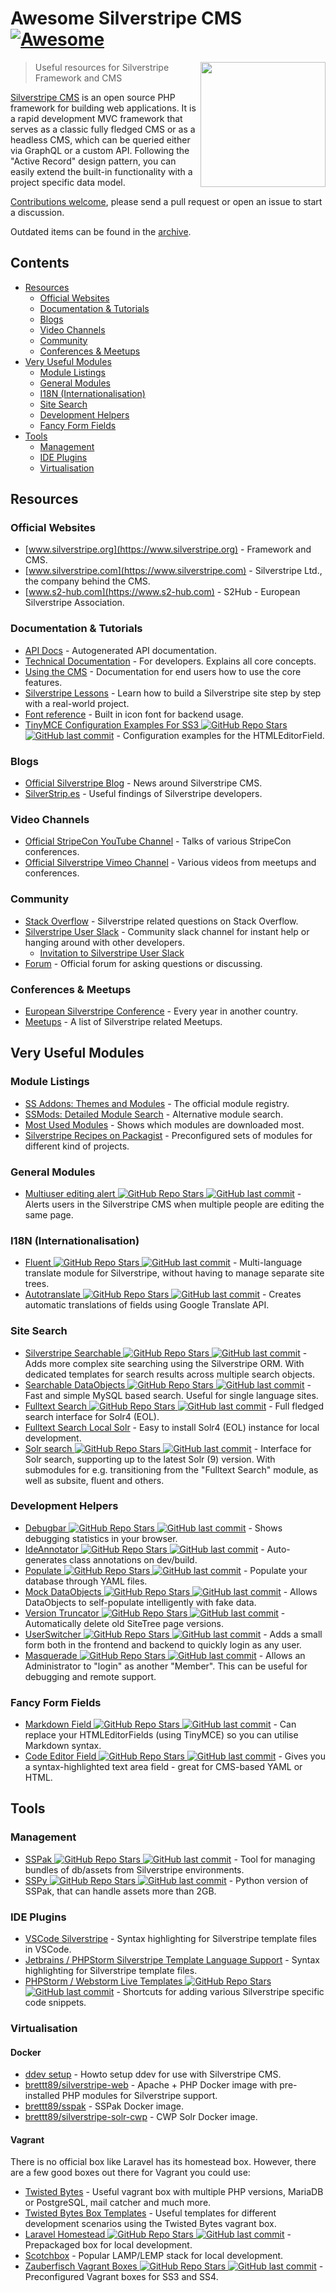 # Awesome Silverstripe CMS [![Awesome](https://awesome.re/badge.svg)](https://awesome.re)
<!--lint ignore double-link-->
[<img src="https://github.com/wernerkrauss/awesome-silverstripe-cms/raw/main/images/logo-silverstripe-cms.png" align="right" width="200">](https://www.silverstripe.org/)

> Useful resources for Silverstripe Framework and CMS
<!--lint ignore double-link-->
[Silverstripe CMS](https://www.silverstripe.org) is an open source PHP framework for building web applications. It is a rapid development MVC framework that serves as a classic fully fledged CMS or as a headless CMS, which can be queried either via GraphQL or a custom API.
Following the "Active Record" design pattern, you can easily extend the built-in functionality with a project specific data model.

[Contributions welcome](CONTRIBUTING.md), please send a pull request or open an issue to start a discussion.

Outdated items can be found in the [archive](ARCHIVE.md).

## Contents
<!-- PLEASE USE `doctoc --maxlevel 3 README.md` TO KEEP THE TOC TO AN APPROPRIATE SIZE -->
<!-- START doctoc generated TOC please keep comment here to allow auto update -->
<!-- DON'T EDIT THIS SECTION, INSTEAD RE-RUN doctoc TO UPDATE -->


- [Resources](#resources)
  - [Official Websites](#official-websites)
  - [Documentation & Tutorials](#documentation--tutorials)
  - [Blogs](#blogs)
  - [Video Channels](#video-channels)
  - [Community](#community)
  - [Conferences & Meetups](#conferences--meetups)
- [Very Useful Modules](#very-useful-modules)
  - [Module Listings](#module-listings)
  - [General Modules](#general-modules)
  - [I18N (Internationalisation)](#i18n-internationalisation)
  - [Site Search](#site-search)
  - [Development Helpers](#development-helpers)
  - [Fancy Form Fields](#fancy-form-fields)
- [Tools](#tools)
  - [Management](#management)
  - [IDE Plugins](#ide-plugins)
  - [Virtualisation](#virtualisation)

<!-- END doctoc generated TOC please keep comment here to allow auto update -->

## Resources
### Official Websites
<!--lint ignore double-link-->
- [www.silverstripe.org](https://www.silverstripe.org) - Framework and CMS.
- [www.silverstripe.com](https://www.silverstripe.com) - Silverstripe Ltd., the company behind the CMS.
- [www.s2-hub.com](https://www.s2-hub.com) - S2Hub - European Silverstripe Association.

### Documentation & Tutorials
- [API Docs](http://api.silverstripe.org/) - Autogenerated API documentation.
- [Technical Documentation](http://doc.silverstripe.org/framework/en/) - For developers. Explains all core concepts.
- [Using the CMS](http://userhelp.silverstripe.org/) - Documentation for end users how to use the core features.
- [Silverstripe Lessons](https://www.silverstripe.org/learn/lessons/) - Learn how to build a Silverstripe site step by step with a real-world project.
- [Font reference](https://silverstripe-fonts.dorset-digital.net/) - Built in icon font for backend usage.
- [TinyMCE Configuration Examples For SS3 ![GitHub Repo Stars](https://img.shields.io/github/stars/jonom/silverstripe-tinytidy) ![GitHub last commit](https://img.shields.io/github/last-commit/jonom/silverstripe-tinytidy)](https://github.com/jonom/silverstripe-tinytidy) - Configuration examples for the HTMLEditorField.


### Blogs
- [Official Silverstripe Blog](https://www.silverstripe.org/blog/) - News around Silverstripe CMS.
- [SilverStrip.es](http://www.silverstrip.es) - Useful findings of Silverstripe developers.

### Video Channels
- [Official StripeCon YouTube Channel](https://www.youtube.com/channel/UC38vU3H_UrdGFnc3vTJiORA) - Talks of various StripeCon conferences.
- [Official Silverstripe Vimeo Channel](https://vimeo.com/silverstripe) - Various videos from meetups and conferences.

### Community
- [Stack Overflow](https://stackoverflow.com/questions/tagged/silverstripe) - Silverstripe related questions on Stack Overflow.
- [Silverstripe User Slack](https://silverstripe-users.slack.com/) - Community slack channel for instant help or hanging around with other developers.
  - [Invitation to Silverstripe User Slack](https://www.silverstripe.org/community/slack-signup)
- [Forum](https://forum.silverstripe.org/) - Official forum for asking questions or discussing.

### Conferences & Meetups
- [European Silverstripe Conference](https://www.stripecon.eu) - Every year in another country.
- [Meetups](https://www.meetup.com/topics/silverstripe/all/) - A list of Silverstripe related Meetups.

## Very Useful Modules
### Module Listings
- [SS Addons: Themes and Modules](https://addons.silverstripe.org) - The official module registry.
- [SSMods: Detailed Module Search](http://ssmods.com) - Alternative module search.
- [Most Used Modules](https://addons.silverstripe.org/add-ons?sort=relative) - Shows which modules are downloaded most.
- [Silverstripe Recipes on Packagist](https://packagist.org/packages/silverstripe/recipe-plugin/dependents) - Preconfigured sets of modules for different kind of projects.

### General Modules
- [Multiuser editing alert ![GitHub Repo Stars](https://img.shields.io/github/stars/silverstripe/silverstripe-multiuser-editing-alert) ![GitHub last commit](https://img.shields.io/github/last-commit/silverstripe/silverstripe-multiuser-editing-alert)](https://github.com/silverstripe/silverstripe-multiuser-editing-alert) -  Alerts users in the Silverstripe CMS when multiple people are editing the same page.

### I18N (Internationalisation)
- [Fluent ![GitHub Repo Stars](https://img.shields.io/github/stars/tractorcow-farm/silverstripe-fluent) ![GitHub last commit](https://img.shields.io/github/last-commit/tractorcow-farm/silverstripe-fluent)](https://github.com/tractorcow-farm/silverstripe-fluent) - Multi-language translate module for Silverstripe, without having to manage separate site trees.
- [Autotranslate ![GitHub Repo Stars](https://img.shields.io/github/stars/bratiask/silverstripe-autotranslate) ![GitHub last commit](https://img.shields.io/github/last-commit/bratiask/silverstripe-autotranslate)](https://github.com/bratiask/silverstripe-autotranslate) -  Creates automatic translations of fields using Google Translate API.

### Site Search 
- [Silverstripe Searchable ![GitHub Repo Stars](https://img.shields.io/github/stars/i-lateral/silverstripe-searchable) ![GitHub last commit](https://img.shields.io/github/last-commit/i-lateral/silverstripe-searchable)](https://github.com/i-lateral/silverstripe-searchable) - Adds more complex site searching using the Silverstripe ORM. With dedicated templates for search results across multiple search objects.
- [Searchable DataObjects ![GitHub Repo Stars](https://img.shields.io/github/stars/g4b0/silverstripe-searchable-dataobjects) ![GitHub last commit](https://img.shields.io/github/last-commit/g4b0/silverstripe-searchable-dataobjects)](https://github.com/g4b0/silverstripe-searchable-dataobjects) - Fast and simple MySQL based search. Useful for single language sites.
- [Fulltext Search ![GitHub Repo Stars](https://img.shields.io/github/stars/silverstripe/silverstripe-fulltextsearch) ![GitHub last commit](https://img.shields.io/github/last-commit/silverstripe/silverstripe-fulltextsearch)](https://github.com/silverstripe/silverstripe-fulltextsearch) - Full fledged search interface for Solr4 (EOL).
- [Fulltext Search Local Solr](https://addons.silverstripe.org/add-ons/silverstripe/fulltextsearch-localsolr) - Easy to install Solr4 (EOL) instance for local development.
- [Solr search ![GitHub Repo Stars](https://img.shields.io/github/stars/firesphere/silverstripe-solr-search) ![GitHub last commit](https://img.shields.io/github/last-commit/firesphere/silverstripe-solr-search)](https://github.com/firesphere/silverstripe-solr-search) - Interface for Solr search, supporting up to the latest Solr (9) version. With submodules for e.g. transitioning from the "Fulltext Search" module, as well as subsite, fluent and others.

### Development Helpers
- [Debugbar ![GitHub Repo Stars](https://img.shields.io/github/stars/lekoala/silverstripe-debugbar) ![GitHub last commit](https://img.shields.io/github/last-commit/lekoala/silverstripe-debugbar)](https://github.com/lekoala/silverstripe-debugbar/) -  Shows debugging statistics in your browser.
- [IdeAnnotator ![GitHub Repo Stars](https://img.shields.io/github/stars/silverleague/silverstripe-ideannotator) ![GitHub last commit](https://img.shields.io/github/last-commit/silverleague/silverstripe-ideannotator)](https://github.com/silverleague/silverstripe-ideannotator) -  Auto-generates class annotations on dev/build.
- [Populate ![GitHub Repo Stars](https://img.shields.io/github/stars/dnadesign/silverstripe-populate) ![GitHub last commit](https://img.shields.io/github/last-commit/dnadesign/silverstripe-populate)](https://github.com/dnadesign/silverstripe-populate) -  Populate your database through YAML files.
- [Mock DataObjects ![GitHub Repo Stars](https://img.shields.io/github/stars/unclecheese/silverstripe-mock-dataobjects) ![GitHub last commit](https://img.shields.io/github/last-commit/unclecheese/silverstripe-mock-dataobjects)](https://github.com/unclecheese/silverstripe-mock-dataobjects) -  Allows DataObjects to self-populate intelligently with fake data.
- [Version Truncator ![GitHub Repo Stars](https://img.shields.io/github/stars/axllent/silverstripe-version-truncator) ![GitHub last commit](https://img.shields.io/github/last-commit/axllent/silverstripe-version-truncator)](https://github.com/axllent/silverstripe-version-truncator) - Automatically delete old SiteTree page versions.
- [UserSwitcher ![GitHub Repo Stars](https://img.shields.io/github/stars/sheadawson/silverstripe-userswitcher) ![GitHub last commit](https://img.shields.io/github/last-commit/sheadawson/silverstripe-userswitcher)](https://github.com/sheadawson/silverstripe-userswitcher) - Adds a small form both in the frontend and backend to quickly login as any user.
- [Masquerade ![GitHub Repo Stars](https://img.shields.io/github/stars/dhensby/silverstripe-masquerade) ![GitHub last commit](https://img.shields.io/github/last-commit/dhensby/silverstripe-masquerade)](https://github.com/dhensby/silverstripe-masquerade) -  Allows an Administrator to "login" as another "Member". This can be useful for debugging and remote support.

### Fancy Form Fields
- [Markdown Field ![GitHub Repo Stars](https://img.shields.io/github/stars/Silverstripers/markdownfield) ![GitHub last commit](https://img.shields.io/github/last-commit/Silverstripers/markdownfield)](https://github.com/Silverstripers/markdownfield) -  Can replace your HTMLEditorFields (using TinyMCE) so you can utilise Markdown syntax.
- [Code Editor Field ![GitHub Repo Stars](https://img.shields.io/github/stars/nathancox/silverstripe-codeeditorfield) ![GitHub last commit](https://img.shields.io/github/last-commit/nathancox/silverstripe-codeeditorfield)](https://github.com/nathancox/silverstripe-codeeditorfield) -  Gives you a syntax-highlighted text area field - great for CMS-based YAML or HTML.

## Tools
### Management
- [SSPak ![GitHub Repo Stars](https://img.shields.io/github/stars/silverstripe/sspak) ![GitHub last commit](https://img.shields.io/github/last-commit/silverstripe/sspak)](https://github.com/silverstripe/sspak) - Tool for managing bundles of db/assets from Silverstripe environments.
- [SSPy ![GitHub Repo Stars](https://img.shields.io/github/stars/Firesphere/silverstripe-sspy) ![GitHub last commit](https://img.shields.io/github/last-commit/Firesphere/silverstripe-sspy)](https://github.com/Firesphere/silverstripe-sspy) - Python version of SSPak, that can handle assets more than 2GB.

### IDE Plugins
- [VSCode Silverstripe](https://marketplace.visualstudio.com/items?itemName=adrian.silverstripe) - Syntax highlighting for Silverstripe template files in VSCode.
- [Jetbrains / PHPStorm Silverstripe Template Language Support](https://plugins.jetbrains.com/plugin/17014-silverstripe-template-language-support) - Syntax highlighting for Silverstripe template files.
- [PHPStorm / Webstorm Live Templates ![GitHub Repo Stars](https://img.shields.io/github/stars/northcreation-agency/silverstripe-php-web-storm-live-templates) ![GitHub last commit](https://img.shields.io/github/last-commit/northcreation-agency/silverstripe-php-web-storm-live-templates)](https://github.com/northcreation-agency/silverstripe-php-web-storm-live-templates) - Shortcuts for adding various Silverstripe specific code snippets.

### Virtualisation

#### Docker
- [ddev setup](https://firesphere.dev/articles/ddevelopment-environment/) - Howto setup ddev for use with Silverstripe CMS.
- [brettt89/silverstripe-web](https://hub.docker.com/r/brettt89/silverstripe-web) -  Apache + PHP Docker image with pre-installed PHP modules for Silverstripe support.
- [brettt89/sspak](https://hub.docker.com/r/brettt89/sspak) -  SSPak Docker image.
- [brettt89/silverstripe-solr-cwp](https://hub.docker.com/r/brettt89/silverstripe-solr-cwp) -  CWP Solr Docker image.

#### Vagrant
There is no official box like Laravel has its homestead box. However, there are a few good boxes out there for Vagrant you could use:
- [Twisted Bytes](https://www.twistedbytes.nl/en/blog/php-vagrant-box/) - Useful vagrant box with multiple PHP versions, MariaDB or PostgreSQL, mail catcher and much more.
- [Twisted Bytes Box Templates](https://derkbox.com) - Useful templates for different development scenarios using the Twisted Bytes vagrant box.
- [Laravel Homestead ![GitHub Repo Stars](https://img.shields.io/github/stars/laravel/homestead) ![GitHub last commit](https://img.shields.io/github/last-commit/laravel/homestead)](https://github.com/laravel/homestead) - Prepackaged box for local development.
- [Scotchbox](https://box.scotch.io) - Popular LAMP/LEMP stack for local development.
- [Zauberfisch Vagrant Boxes ![GitHub Repo Stars](https://img.shields.io/github/stars/Zauberfisch/vagrant-boxes) ![GitHub last commit](https://img.shields.io/github/last-commit/Zauberfisch/vagrant-boxes)](https://github.com/Zauberfisch/vagrant-boxes) -  Preconfigured Vagrant boxes for SS3 and SS4.


